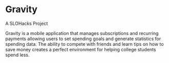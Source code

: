 # Gravity
A SLOHacks Project

Gravity is a mobile application that manages subscriptions and recurring payments allowing users to set spending goals and generate statistics for spending data. The ability to compete with friends and learn tips on how to save money creates a perfect environment for helping college students spend less. 
